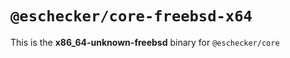 # `@eschecker/core-freebsd-x64`

This is the **x86_64-unknown-freebsd** binary for `@eschecker/core`
